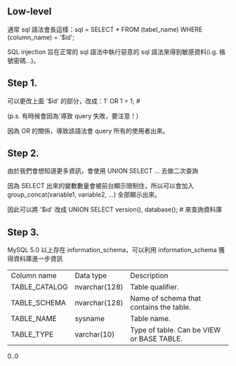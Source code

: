 Low-level
---
通常 sql 語法會長這樣：sql = SELECT * FROM (tabel_name) WHERE (column_name) = '$id';

SQL injection 旨在正常的 sql 語法中執行惡意的 sql 語法來得到敏感資料(i.g. 帳號密碼...)。

Step 1.
---

可以更改上面 '$id' 的部分，改成：1' OR 1 = 1; #

(p.s. 有時候會因為'導致 query 失敗，要注意！)

因為 OR 的關係，導致該語法會 query 所有的使用者出來。

Step 2.
---

由於我們會想知道更多資訊，會使用 UNION SELECT ... 去做二次查詢

因為 SELECT 出來的變數數量會被前台顯示限制住，所以可以會加入 group_concat(variable1, variable2, ...) 全部顯示出來。

因此可以將 '$id' 改成 UNION SELECT version(), database(); # 來查詢資料庫

Step 3.
---

MySQL 5.0 以上存在 information_schema，可以利用 information_schema 獲得資料庫進一步資訊
<table>
  <tr>
    <td>Column name</td>
    <td>Data type</td>
    <td>Description</td>
  </tr>
  <tr>
    <td>TABLE_CATALOG</td>
    <td>nvarchar(128)</td>
    <td>Table qualifier.</td>
  </tr>
  <tr>
    <td>TABLE_SCHEMA</td>
    <td>nvarchar(128)</td>
    <td>Name of schema that contains the table.</td>
  </tr>
  <tr>
    <td>TABLE_NAME</td>
    <td>sysname</td>
    <td>Table name.</td>
  </tr>
  <tr>
    <td>TABLE_TYPE</td>
    <td>varchar(10)</td>
    <td>Type of table. Can be VIEW or BASE TABLE.</td>
  </tr>
</table>
0..0
